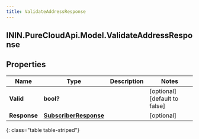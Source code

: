 ```yaml
---
title: ValidateAddressResponse
---
```

## ININ.PureCloudApi.Model.ValidateAddressResponse

## Properties

|Name | Type | Description | Notes|
|------------ | ------------- | ------------- | -------------|
| **Valid** | **bool?** |  | [optional] [default to false]|
| **Response** | [**SubscriberResponse**](SubscriberResponse.html) |  | [optional] |
{: class="table table-striped"}


